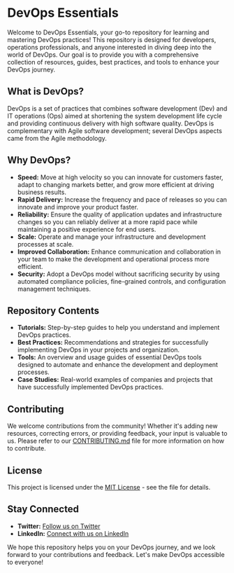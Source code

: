 # DevOps Essentials

Welcome to DevOps Essentials, your go-to repository for learning and mastering DevOps practices! This repository is designed for developers, operations professionals, and anyone interested in diving deep into the world of DevOps. Our goal is to provide you with a comprehensive collection of resources, guides, best practices, and tools to enhance your DevOps journey.

## What is DevOps?

DevOps is a set of practices that combines software development (Dev) and IT operations (Ops) aimed at shortening the system development life cycle and providing continuous delivery with high software quality. DevOps is complementary with Agile software development; several DevOps aspects came from the Agile methodology.

## Why DevOps?

- **Speed:** Move at high velocity so you can innovate for customers faster, adapt to changing markets better, and grow more efficient at driving business results.
- **Rapid Delivery:** Increase the frequency and pace of releases so you can innovate and improve your product faster.
- **Reliability:** Ensure the quality of application updates and infrastructure changes so you can reliably deliver at a more rapid pace while maintaining a positive experience for end users.
- **Scale:** Operate and manage your infrastructure and development processes at scale.
- **Improved Collaboration:** Enhance communication and collaboration in your team to make the development and operational process more efficient.
- **Security:** Adopt a DevOps model without sacrificing security by using automated compliance policies, fine-grained controls, and configuration management techniques.

## Repository Contents

- **Tutorials:** Step-by-step guides to help you understand and implement DevOps practices.
- **Best Practices:** Recommendations and strategies for successfully implementing DevOps in your projects and organization.
- **Tools:** An overview and usage guides of essential DevOps tools designed to automate and enhance the development and deployment processes.
- **Case Studies:** Real-world examples of companies and projects that have successfully implemented DevOps practices.

## Contributing

We welcome contributions from the community! Whether it's adding new resources, correcting errors, or providing feedback, your input is valuable to us. Please refer to our [CONTRIBUTING.md](CONTRIBUTING.md) file for more information on how to contribute.

## License

This project is licensed under the [MIT License](LICENSE.md) - see the file for details.

## Stay Connected

- **Twitter:** [Follow us on Twitter](https://twitter.com/AngelofVerdant)
- **LinkedIn:** [Connect with us on LinkedIn](https://www.linkedin.com/in/briankepha/)

We hope this repository helps you on your DevOps journey, and we look forward to your contributions and feedback. Let's make DevOps accessible to everyone!

